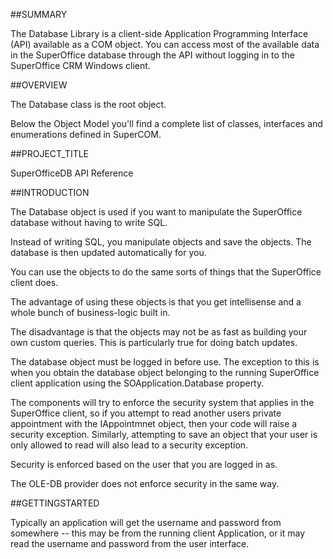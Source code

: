 
##SUMMARY

The Database Library is a client-side Application Programming Interface (API) available as a COM object. You can access most of the available data in the SuperOffice database through the API without logging in to the SuperOffice CRM Windows client.


##OVERVIEW


The Database class is the root object.


Below the Object Model you'll find a complete list of classes, interfaces and enumerations defined in SuperCOM.



##PROJECT_TITLE

SuperOfficeDB API Reference


##INTRODUCTION


The Database object is used if you want to manipulate the SuperOffice database without having to write SQL.


Instead of writing SQL, you manipulate objects and save the objects. The database is then updated automatically for you.


You can use the objects to do the same sorts of things that the SuperOffice client does.


 


The advantage of using these objects is that you get intellisense and a whole bunch of business-logic built in.


The disadvantage is that the objects may not be as fast as building your own custom queries. This is particularly true for doing batch updates.


 


The database object must be logged in before use. The exception to this is when you obtain the database object belonging to the running SuperOffice client application using the SOApplication.Database property.


 


The components will try to enforce the security system that applies in the SuperOffice client, 
so if you attempt to read another users private appointment with the 
<see cref="SuperOffice.COM.SuperOfficeDB.IAppointment">IAppointmnet object</see>, then your code will raise a security exception. Similarly, attempting to save an object that your 
user is only allowed to read will also lead to a security exception.

Security is enforced based on the user that you are logged in as.

The OLE-DB provider does not enforce security in the same way.



##GETTINGSTARTED

Typically an application will get the username and password from somewhere -- this may be from the running client Application, or it may read the username and password from the user interface.

